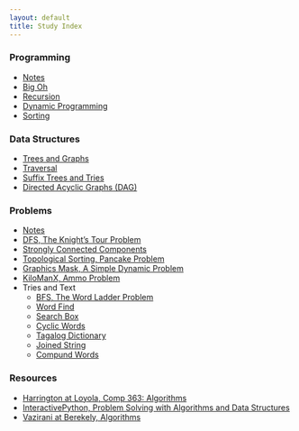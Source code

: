 ```yaml
---
layout: default
title: Study Index
---
```


### Programming

- [Notes][programming_notes]
- [Big Oh][big_oh]
- [Recursion][recursion]
- [Dynamic Programming][dynamic]
- [Sorting][sorting]


### Data Structures

- [Trees and Graphs][trees_graphs]
- [Traversal][traversal]
- [Suffix Trees and Tries][suffix_trees]
- [Directed Acyclic Graphs (DAG)][dags]


### Problems

- [Notes][problems_notes]
- [DFS, The Knight’s Tour Problem][knights]
- [Strongly Connected Components][strongly_connected]
- [Topological Sorting, Pancake Problem][topological]
- [Graphics Mask, A Simple Dynamic Problem][graphics_mask]
- [KiloManX, Ammo Problem][kilo_man_x]
- Tries and Text
    - [BFS, The Word Ladder Problem][word_ladder]
    - [Word Find][word_find]
    - [Search Box][search_box]
    - [Cyclic Words][cyclic_words]
    - [Tagalog Dictionary][tagalog]
    - [Joined String][joined_string]
    - [Compund Words][cmpd_words]


### Resources

- [Harrington at Loyola, Comp 363: Algorithms](http://anh.cs.luc.edu/363/notes/)
- [InteractivePython, Problem Solving with Algorithms and Data Structures](http://interactivepython.org/courselib/static/pythonds/index.html)
- [Vazirani at Berekely, Algorithms](http://www.cs.berkeley.edu/~vazirani/algorithms/)



[big_oh]: programming/big_oh.html
[programming_notes]: programming/programming_notes.html
[recursion]: programming/recursion.html
[dynamic]: programming/dynamic.html
[sorting]: programming/sorting.html


[trees_graphs]: data_structs/trees_and_graphs.html
[traversal]: data_structs/traversal.html
[suffix_trees]: data_structs/suffix_trees.html
[dags]: data_structs/dags.html

[problems_notes]: problems/problems_notes.html
[knights]: problems/knights.html
[strongly_connected]: problems/strongly_connected.html
[topological]: problems/topological_pancakes.html
[graphics_mask]: problems/graphics_mask.html
[kilo_man_x]: problems/kilo_man_x.html
[word_ladder]: problems/word_ladder.html
[word_find]: problems/word_find.html
[search_box]: problems/search_box.html
[cyclic_words]: problems/cyclic_words.html
[tagalog]: problems/tagalog.html
[joined_string]: problems/joined_string.html
[cmpd_words]: problems/cmpd_words.html
